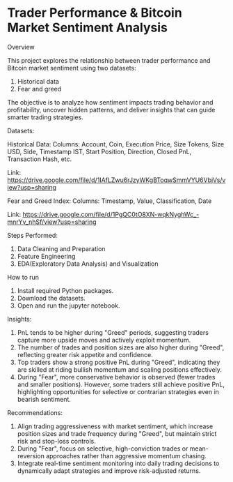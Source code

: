 # Trader Performance & Bitcoin Market Sentiment Analysis

Overview

This project explores the relationship between trader performance and Bitcoin market sentiment using two datasets:
1. Historical data
2. Fear and greed

The objective is to analyze how sentiment impacts trading behavior and profitability, uncover hidden patterns, and deliver insights that can guide smarter trading strategies.

Datasets:

Historical Data:
Columns: Account, Coin, Execution Price, Size Tokens, Size USD, Side, Timestamp IST, Start Position, Direction, Closed PnL, Transaction Hash, etc.

Link: https://drive.google.com/file/d/1IAfLZwu6rJzyWKgBToqwSmmVYU6VbjVs/view?usp=sharing

Fear and Greed Index: 
Columns: Timestamp, Value, Classification, Date

Link: https://drive.google.com/file/d/1PgQC0tO8XN-wqkNyghWc_-mnrYv_nhSf/view?usp=sharing

Steps Performed:

1. Data Cleaning and Preparation
2. Feature Engineering
3. EDA(Exploratory Data Analysis) and Visualization

How to run

1. Install required Python packages.
2. Download the datasets.
3. Open and run the jupyter notebook.

Insights:

1. PnL tends to be higher during "Greed" periods, suggesting traders capture more upside moves and actively exploit momentum.
2. The number of trades and position sizes are also higher during "Greed", reflecting greater risk appetite and confidence.
3. Top traders show a strong positive PnL during "Greed", indicating they are skilled at riding bullish momentum and scaling positions effectively.
4. During "Fear", more conservative behavior is observed (fewer trades and smaller positions). However, some traders still achieve positive PnL, highlighting opportunities for selective or contrarian strategies even in bearish sentiment.

Recommendations:

1. Align trading aggressiveness with market sentiment, which increase position sizes and trade frequency during "Greed", but maintain strict risk and stop-loss controls.
2. During "Fear", focus on selective, high-conviction trades or mean-reversion approaches rather than aggressive momentum chasing.
3. Integrate real-time sentiment monitoring into daily trading decisions to dynamically adapt strategies and improve risk-adjusted returns.
